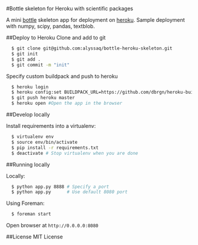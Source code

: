 #Bottle skeleton for Heroku with scientific packages

A mini [bottle](http://bottlepy.org/) skeleton app for deployment on [heroku](http://heroku.com). Sample deployment with numpy, scipy, pandas, textblob.

##Deploy to Heroku
Clone and add to git
```sh
  $ git clone git@github.com:alyssaq/bottle-heroku-skeleton.git
  $ git init
  $ git add .
  $ git commit -m "init"
```
Specify custom buildpack and push to heroku
```sh
  $ heroku login
  $ heroku config:set BUILDPACK_URL=https://github.com/dbrgn/heroku-buildpack-python-sklearn/
  $ git push heroku master
  $ heroku open #Open the app in the browser
```
##Develop locally

Install requirements into a virtualenv:

```sh
  $ virtualenv env
  $ source env/bin/activate
  $ pip install -r requirements.txt
  $ deactivate # Stop virtualenv when you are done
```

##Running locally

Locally:

```sh
  $ python app.py 8888 # Specify a port
  $ python app.py      # Use default 8080 port
```

Using Foreman:
```sh
  $ foreman start
```
Open browser at `http://0.0.0.0:8080`

##License
MIT License